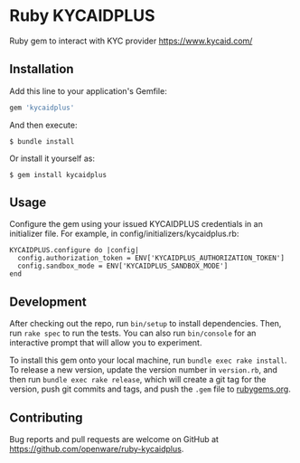 # Ruby KYCAIDPLUS

Ruby gem to interact with KYC provider https://www.kycaid.com/

## Installation

Add this line to your application's Gemfile:

```ruby
gem 'kycaidplus'
```

And then execute:

    $ bundle install

Or install it yourself as:

    $ gem install kycaidplus

## Usage

Configure the gem using your issued KYCAIDPLUS credentials in an initializer file. For example, in config/initializers/kycaidplus.rb:

```
KYCAIDPLUS.configure do |config|
  config.authorization_token = ENV['KYCAIDPLUS_AUTHORIZATION_TOKEN']
  config.sandbox_mode = ENV['KYCAIDPLUS_SANDBOX_MODE']
end
```

## Development

After checking out the repo, run `bin/setup` to install dependencies. Then, run `rake spec` to run the tests. You can also run `bin/console` for an interactive prompt that will allow you to experiment.

To install this gem onto your local machine, run `bundle exec rake install`. To release a new version, update the version number in `version.rb`, and then run `bundle exec rake release`, which will create a git tag for the version, push git commits and tags, and push the `.gem` file to [rubygems.org](https://rubygems.org).

## Contributing

Bug reports and pull requests are welcome on GitHub at https://github.com/openware/ruby-kycaidplus.

